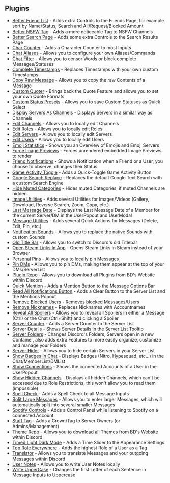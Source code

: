 ## Plugins

 - [Better Friend List](https://github.com/mwittrien/BetterDiscordAddons/tree/master/Plugins/BetterFriendList) - Adds extra Controls to the Friends Page, for example sort by Name/Status, Search and All/Request/Blocked Amount
 - [Better NSFW Tag](https://github.com/mwittrien/BetterDiscordAddons/tree/master/Plugins/BetterNsfwTag) - Adds a more noticeable Tag to NSFW Channels
 - [Better Search Page](https://github.com/mwittrien/BetterDiscordAddons/tree/master/Plugins/BetterSearchPage) - Adds some extra Controls to the Search Results Page
 - [Char Counter](https://github.com/mwittrien/BetterDiscordAddons/tree/master/Plugins/CharCounter) - Adds a Character Counter to most Inputs
 - [Chat Aliases](https://github.com/mwittrien/BetterDiscordAddons/tree/master/Plugins/ChatAliases) - Allows you to configure your own Aliases/Commands
 - [Chat Filter](https://github.com/mwittrien/BetterDiscordAddons/tree/master/Plugins/ChatFilter) - Allows you to censor Words or block complete Messages/Statuses
 - [Complete Timestamps](https://github.com/mwittrien/BetterDiscordAddons/tree/master/Plugins/CompleteTimestamps) - Replaces Timestamps with your own custom Timestamps
 - [Copy Raw Message](https://github.com/mwittrien/BetterDiscordAddons/tree/master/Plugins/CopyRawMessage) - Allows you to copy the raw Contents of a Message
 - [Custom Quoter](https://github.com/mwittrien/BetterDiscordAddons/tree/master/Plugins/CustomQuoter) - Brings back the Quote Feature and allows you to set your own Quote Formats
 - [Custom Status Presets](https://github.com/mwittrien/BetterDiscordAddons/tree/master/Plugins/CustomStatusPresets) - Allows you to save Custom Statuses as Quick Select
 - [Display Servers As Channels](https://github.com/mwittrien/BetterDiscordAddons/tree/master/Plugins/DisplayServersAsChannels) - Displays Servers in a similar way as Channels
 - [Edit Channels](https://github.com/mwittrien/BetterDiscordAddons/tree/master/Plugins/EditChannels) - Allows you to locally edit Channels
 - [Edit Roles](https://github.com/mwittrien/BetterDiscordAddons/tree/master/Plugins/EditRoles) - Allows you to locally edit Roles
 - [Edit Servers](https://github.com/mwittrien/BetterDiscordAddons/tree/master/Plugins/EditServers) - Allows you to locally edit Servers
 - [Edit Users](https://github.com/mwittrien/BetterDiscordAddons/tree/master/Plugins/EditUsers) - Allows you to locally edit Users
 - [Emoji Statistics](https://github.com/mwittrien/BetterDiscordAddons/tree/master/Plugins/EmojiStatistics) - Shows you an Overview of Emojis and Emoji Servers
 - [Force Image Previews](https://github.com/mwittrien/BetterDiscordAddons/tree/master/Plugins/ForceImagePreviews) - Forces unrendered embedded Image Previews to render
 - [Friend Notifications](https://github.com/mwittrien/BetterDiscordAddons/tree/master/Plugins/FriendNotifications) - Shows a Notification when a Friend or a User, you choose to observe, changes their Status
 - [Game Activity Toggle](https://github.com/mwittrien/BetterDiscordAddons/tree/master/Plugins/GameActivityToggle) - Adds a Quick-Toggle Game Activity Button
 - [Google Search Replace](https://github.com/mwittrien/BetterDiscordAddons/tree/master/Plugins/GoogleSearchReplace) - Replaces the default Google Text Search with a custom Search Engine
 - [Hide Muted Categories](https://github.com/mwittrien/BetterDiscordAddons/tree/master/Plugins/HideMutedCategories) - Hides muted Categories, if muted Channels are hidden
 - [Image Utilities](https://github.com/mwittrien/BetterDiscordAddons/tree/master/Plugins/ImageUtilities) - Adds several Utilities for Images/Videos (Gallery, Download, Reverse Search, Zoom, Copy, etc.)
 - [Last Message Date](https://github.com/mwittrien/BetterDiscordAddons/tree/master/Plugins/LastMessageDate) - Displays the Last Message Date of a Member for the current Server/DM in the UserPopout and UserModal
 - [Message Utilities](https://github.com/mwittrien/BetterDiscordAddons/tree/master/Plugins/MessageUtilities) - Adds several Quick Actions for Messages (Delete, Edit, Pin, etc.)
 - [Notification Sounds](https://github.com/mwittrien/BetterDiscordAddons/tree/master/Plugins/NotificationSounds) - Allows you to replace the native Sounds with custom Sounds
 - [Old Title Bar](https://github.com/mwittrien/BetterDiscordAddons/tree/master/Plugins/OldTitleBar) - Allows you to switch to Discord's old Titlebar
 - [Open Steam Links In App](https://github.com/mwittrien/BetterDiscordAddons/tree/master/Plugins/OpenSteamLinksInApp) - Opens Steam Links in Steam instead of your Browser
 - [Personal Pins](https://github.com/mwittrien/BetterDiscordAddons/tree/master/Plugins/PersonalPins) - Allows you to locally pin Messages
 - [Pin DMs](https://github.com/mwittrien/BetterDiscordAddons/tree/master/Plugins/PinDMs) - Allows you to pin DMs, making them appear at the top of your DMs/ServerList
 - [Plugin Repo](https://github.com/mwittrien/BetterDiscordAddons/tree/master/Plugins/PluginRepo) - Allows you to download all Plugins from BD's Website within Discord
 - [Quick Mention](https://github.com/mwittrien/BetterDiscordAddons/tree/master/Plugins/QuickMention) - Adds a Mention Button to the Message Options Bar
 - [Read All Notifications Button](https://github.com/mwittrien/BetterDiscordAddons/tree/master/Plugins/ReadAllNotificationsButton) - Adds a Clear Button to the Server List and the Mentions Popout
 - [Remove Blocked Users](https://github.com/mwittrien/BetterDiscordAddons/tree/master/Plugins/RemoveBlockedUsers) - Removes blocked Messages/Users
 - [Remove Nicknames](https://github.com/mwittrien/BetterDiscordAddons/tree/master/Plugins/RemoveNicknames) - Replaces Nicknames with Accountnames
 - [Reveal All Spoilers](https://github.com/mwittrien/BetterDiscordAddons/tree/master/Plugins/RevealAllSpoilers) - Allows you to reveal all Spoilers in either a Message (Ctrl) or the Chat (Ctrl+Shift) and clicking a Spoiler
 - [Server Counter](https://github.com/mwittrien/BetterDiscordAddons/tree/master/Plugins/ServerCounter) - Adds a Server Counter to the Server List
 - [Server Details](https://github.com/mwittrien/BetterDiscordAddons/tree/master/Plugins/ServerDetails) - Shows Server Details in the Server List Tooltip
 - [Server Folders](https://github.com/mwittrien/BetterDiscordAddons/tree/master/Plugins/ServerFolders) - Changes Discord's Folders, Servers open in a new Container, also adds extra Features to more easily organize, customize and manage your Folders
 - [Server Hider](https://github.com/mwittrien/BetterDiscordAddons/tree/master/Plugins/ServerHider) - Allows you to hide certain Servers in your Server List
 - [Show Badges In Chat](https://github.com/mwittrien/BetterDiscordAddons/tree/master/Plugins/ShowBadgesInChat) - Displays Badges (Nitro, Hypesquad, etc...) in the Chat/MemberList/DMList
 - [Show Connections](https://github.com/mwittrien/BetterDiscordAddons/tree/master/Plugins/ShowConnections) - Shows the connected Accounts of a User in the UserPopout
 - [Show Hidden Channels](https://github.com/2l47/mwittrien-BetterDiscordAddons/tree/preserve-ShowHiddenChannels/Plugins/ShowHiddenChannels) - Displays all hidden Channels, which can't be accessed due to Role Restrictions, this won't allow you to read them (impossible)
 - [Spell Check](https://github.com/mwittrien/BetterDiscordAddons/tree/master/Plugins/SpellCheck) - Adds a Spell Check to all Message Inputs
 - [Split Large Messages](https://github.com/mwittrien/BetterDiscordAddons/tree/master/Plugins/SplitLargeMessages) - Allows you to enter larger Messages, which will automatically split into several smaller Messages
 - [Spotify Controls](https://github.com/mwittrien/BetterDiscordAddons/tree/master/Plugins/SpotifyControls) - Adds a Control Panel while listening to Spotify on a connected Account
 - [Staff Tag](https://github.com/mwittrien/BetterDiscordAddons/tree/master/Plugins/StaffTag) - Adds a Crown/Tag to Server Owners (or Admins/Management)
 - [Theme Repo](https://github.com/mwittrien/BetterDiscordAddons/tree/master/Plugins/ThemeRepo) - Allows you to download all Themes from BD's Website within Discord
 - [Timed Light Dark Mode](https://github.com/mwittrien/BetterDiscordAddons/tree/master/Plugins/TimedLightDarkMode) - Adds a Time Slider to the Appearance Settings
 - [Top Role Everywhere](https://github.com/mwittrien/BetterDiscordAddons/tree/master/Plugins/TopRoleEverywhere) - Adds the highest Role of a User as a Tag
 - [Translator](https://github.com/mwittrien/BetterDiscordAddons/tree/master/Plugins/Translator) - Allows you to translate Messages and your outgoing Messages within Discord
 - [User Notes](https://github.com/mwittrien/BetterDiscordAddons/tree/master/Plugins/UserNotes) - Allows you to write User Notes locally
 - [Write UpperCase](https://github.com/mwittrien/BetterDiscordAddons/tree/master/Plugins/WriteUpperCase) - Changes the first Letter of each Sentence in Message Inputs to Uppercase
